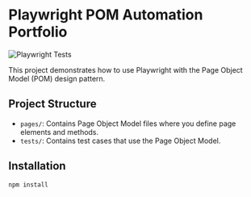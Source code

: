 # Playwright POM Automation Portfolio
![Playwright Tests](https://github.com/ricky2094/Playwright-Porto/actions/workflows/playwright.yml/badge.svg)


This project demonstrates how to use Playwright with the Page Object Model (POM) design pattern.

## Project Structure

- `pages/`: Contains Page Object Model files where you define page elements and methods.
- `tests/`: Contains test cases that use the Page Object Model.

## Installation

```bash
npm install
